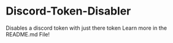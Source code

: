 # Discord-Token-Disabler
Disables a discord token with just there token Learn more in the README.md File!
